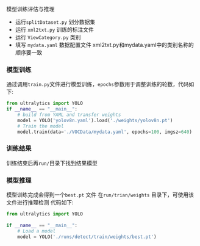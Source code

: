 模型训练评估与推理
- 运行```splitDataset.py``` 划分数据集
- 运行 ```xml2txt.py```  训练的标注文件
- 运行 ```ViewCategory.py``` 类别
- 填写 ```mydata.yaml``` 数据配置文件
xml2txt.py和mydata.yaml中的类别名称的顺序要一致

### 模型训练
通过调用```train.py```文件进行模型训练，```epochs```参数用于调整训练的轮数，代码如下:
```python 
from ultralytics import YOLO  
if __name__ == "__main__":  
    # build from YAML and transfer weights  
    model = YOLO('yolov8n.yaml').load('./weights/yolov8n.pt')  
    # Train the model  
    model.train(data='./VOCData/mydata.yaml', epochs=100, imgsz=640)
```

### 训练结果
训练结束后再```run/```目录下找到结果模型

### 模型推理
模型训练完成会得到一个```best.pt``` 文件 在```run/trian/weights``` 目录下，可使用该文件进行推理检测
代码如下:
```python
from ultralytics import YOLO  
  
if __name__ == "__main__":  
    # Load a model  
    model = YOLO('./runs/detect/train/weights/best.pt')
```
